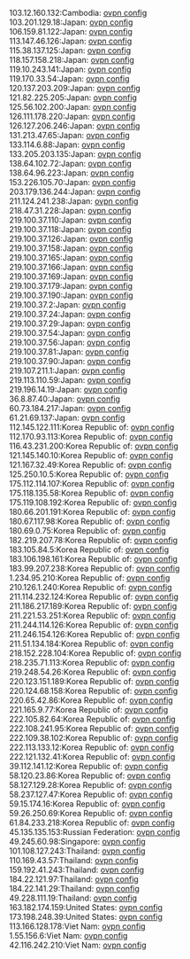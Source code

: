 103.12.160.132:Cambodia: [ovpn config](vpn/103_12_160_132.ovpn)  
103.201.129.18:Japan: [ovpn config](vpn/103_201_129_18.ovpn)  
106.159.81.122:Japan: [ovpn config](vpn/106_159_81_122.ovpn)  
113.147.46.126:Japan: [ovpn config](vpn/113_147_46_126.ovpn)  
115.38.137.125:Japan: [ovpn config](vpn/115_38_137_125.ovpn)  
118.157.158.218:Japan: [ovpn config](vpn/118_157_158_218.ovpn)  
119.10.243.141:Japan: [ovpn config](vpn/119_10_243_141.ovpn)  
119.170.33.54:Japan: [ovpn config](vpn/119_170_33_54.ovpn)  
120.137.203.209:Japan: [ovpn config](vpn/120_137_203_209.ovpn)  
121.82.225.205:Japan: [ovpn config](vpn/121_82_225_205.ovpn)  
125.56.102.200:Japan: [ovpn config](vpn/125_56_102_200.ovpn)  
126.111.178.220:Japan: [ovpn config](vpn/126_111_178_220.ovpn)  
126.127.206.246:Japan: [ovpn config](vpn/126_127_206_246.ovpn)  
131.213.47.65:Japan: [ovpn config](vpn/131_213_47_65.ovpn)  
133.114.6.88:Japan: [ovpn config](vpn/133_114_6_88.ovpn)  
133.205.203.135:Japan: [ovpn config](vpn/133_205_203_135.ovpn)  
138.64.102.72:Japan: [ovpn config](vpn/138_64_102_72.ovpn)  
138.64.96.223:Japan: [ovpn config](vpn/138_64_96_223.ovpn)  
153.226.105.70:Japan: [ovpn config](vpn/153_226_105_70.ovpn)  
203.179.136.244:Japan: [ovpn config](vpn/203_179_136_244.ovpn)  
211.124.241.238:Japan: [ovpn config](vpn/211_124_241_238.ovpn)  
218.47.31.228:Japan: [ovpn config](vpn/218_47_31_228.ovpn)  
219.100.37.110:Japan: [ovpn config](vpn/219_100_37_110.ovpn)  
219.100.37.118:Japan: [ovpn config](vpn/219_100_37_118.ovpn)  
219.100.37.126:Japan: [ovpn config](vpn/219_100_37_126.ovpn)  
219.100.37.158:Japan: [ovpn config](vpn/219_100_37_158.ovpn)  
219.100.37.165:Japan: [ovpn config](vpn/219_100_37_165.ovpn)  
219.100.37.166:Japan: [ovpn config](vpn/219_100_37_166.ovpn)  
219.100.37.169:Japan: [ovpn config](vpn/219_100_37_169.ovpn)  
219.100.37.179:Japan: [ovpn config](vpn/219_100_37_179.ovpn)  
219.100.37.190:Japan: [ovpn config](vpn/219_100_37_190.ovpn)  
219.100.37.2:Japan: [ovpn config](vpn/219_100_37_2.ovpn)  
219.100.37.24:Japan: [ovpn config](vpn/219_100_37_24.ovpn)  
219.100.37.29:Japan: [ovpn config](vpn/219_100_37_29.ovpn)  
219.100.37.54:Japan: [ovpn config](vpn/219_100_37_54.ovpn)  
219.100.37.56:Japan: [ovpn config](vpn/219_100_37_56.ovpn)  
219.100.37.81:Japan: [ovpn config](vpn/219_100_37_81.ovpn)  
219.100.37.90:Japan: [ovpn config](vpn/219_100_37_90.ovpn)  
219.107.211.1:Japan: [ovpn config](vpn/219_107_211_1.ovpn)  
219.113.110.59:Japan: [ovpn config](vpn/219_113_110_59.ovpn)  
219.196.14.19:Japan: [ovpn config](vpn/219_196_14_19.ovpn)  
36.8.87.40:Japan: [ovpn config](vpn/36_8_87_40.ovpn)  
60.73.184.217:Japan: [ovpn config](vpn/60_73_184_217.ovpn)  
61.21.69.137:Japan: [ovpn config](vpn/61_21_69_137.ovpn)  
112.145.122.111:Korea Republic of: [ovpn config](vpn/112_145_122_111.ovpn)  
112.170.93.113:Korea Republic of: [ovpn config](vpn/112_170_93_113.ovpn)  
116.43.231.200:Korea Republic of: [ovpn config](vpn/116_43_231_200.ovpn)  
121.145.140.10:Korea Republic of: [ovpn config](vpn/121_145_140_10.ovpn)  
121.167.32.49:Korea Republic of: [ovpn config](vpn/121_167_32_49.ovpn)  
125.250.10.5:Korea Republic of: [ovpn config](vpn/125_250_10_5.ovpn)  
175.112.114.107:Korea Republic of: [ovpn config](vpn/175_112_114_107.ovpn)  
175.118.135.58:Korea Republic of: [ovpn config](vpn/175_118_135_58.ovpn)  
175.119.108.192:Korea Republic of: [ovpn config](vpn/175_119_108_192.ovpn)  
180.66.201.191:Korea Republic of: [ovpn config](vpn/180_66_201_191.ovpn)  
180.67.117.98:Korea Republic of: [ovpn config](vpn/180_67_117_98.ovpn)  
180.69.0.75:Korea Republic of: [ovpn config](vpn/180_69_0_75.ovpn)  
182.219.207.78:Korea Republic of: [ovpn config](vpn/182_219_207_78.ovpn)  
183.105.84.5:Korea Republic of: [ovpn config](vpn/183_105_84_5.ovpn)  
183.106.198.161:Korea Republic of: [ovpn config](vpn/183_106_198_161.ovpn)  
183.99.207.238:Korea Republic of: [ovpn config](vpn/183_99_207_238.ovpn)  
1.234.95.210:Korea Republic of: [ovpn config](vpn/1_234_95_210.ovpn)  
210.126.1.240:Korea Republic of: [ovpn config](vpn/210_126_1_240.ovpn)  
211.114.232.124:Korea Republic of: [ovpn config](vpn/211_114_232_124.ovpn)  
211.186.217.189:Korea Republic of: [ovpn config](vpn/211_186_217_189.ovpn)  
211.221.53.251:Korea Republic of: [ovpn config](vpn/211_221_53_251.ovpn)  
211.244.114.126:Korea Republic of: [ovpn config](vpn/211_244_114_126.ovpn)  
211.246.154.126:Korea Republic of: [ovpn config](vpn/211_246_154_126.ovpn)  
211.51.134.184:Korea Republic of: [ovpn config](vpn/211_51_134_184.ovpn)  
218.152.228.104:Korea Republic of: [ovpn config](vpn/218_152_228_104.ovpn)  
218.235.71.113:Korea Republic of: [ovpn config](vpn/218_235_71_113.ovpn)  
219.248.54.26:Korea Republic of: [ovpn config](vpn/219_248_54_26.ovpn)  
220.123.151.189:Korea Republic of: [ovpn config](vpn/220_123_151_189.ovpn)  
220.124.68.158:Korea Republic of: [ovpn config](vpn/220_124_68_158.ovpn)  
220.65.42.86:Korea Republic of: [ovpn config](vpn/220_65_42_86.ovpn)  
221.165.9.77:Korea Republic of: [ovpn config](vpn/221_165_9_77.ovpn)  
222.105.82.64:Korea Republic of: [ovpn config](vpn/222_105_82_64.ovpn)  
222.108.241.95:Korea Republic of: [ovpn config](vpn/222_108_241_95.ovpn)  
222.109.38.102:Korea Republic of: [ovpn config](vpn/222_109_38_102.ovpn)  
222.113.133.12:Korea Republic of: [ovpn config](vpn/222_113_133_12.ovpn)  
222.121.132.41:Korea Republic of: [ovpn config](vpn/222_121_132_41.ovpn)  
39.112.141.12:Korea Republic of: [ovpn config](vpn/39_112_141_12.ovpn)  
58.120.23.86:Korea Republic of: [ovpn config](vpn/58_120_23_86.ovpn)  
58.127.129.28:Korea Republic of: [ovpn config](vpn/58_127_129_28.ovpn)  
58.237.127.47:Korea Republic of: [ovpn config](vpn/58_237_127_47.ovpn)  
59.15.174.16:Korea Republic of: [ovpn config](vpn/59_15_174_16.ovpn)  
59.26.250.69:Korea Republic of: [ovpn config](vpn/59_26_250_69.ovpn)  
61.84.233.218:Korea Republic of: [ovpn config](vpn/61_84_233_218.ovpn)  
45.135.135.153:Russian Federation: [ovpn config](vpn/45_135_135_153.ovpn)  
49.245.60.98:Singapore: [ovpn config](vpn/49_245_60_98.ovpn)  
101.108.127.243:Thailand: [ovpn config](vpn/101_108_127_243.ovpn)  
110.169.43.57:Thailand: [ovpn config](vpn/110_169_43_57.ovpn)  
159.192.41.243:Thailand: [ovpn config](vpn/159_192_41_243.ovpn)  
184.22.121.97:Thailand: [ovpn config](vpn/184_22_121_97.ovpn)  
184.22.141.29:Thailand: [ovpn config](vpn/184_22_141_29.ovpn)  
49.228.111.19:Thailand: [ovpn config](vpn/49_228_111_19.ovpn)  
163.182.174.159:United States: [ovpn config](vpn/163_182_174_159.ovpn)  
173.198.248.39:United States: [ovpn config](vpn/173_198_248_39.ovpn)  
113.166.128.178:Viet Nam: [ovpn config](vpn/113_166_128_178.ovpn)  
1.55.156.6:Viet Nam: [ovpn config](vpn/1_55_156_6.ovpn)  
42.116.242.210:Viet Nam: [ovpn config](vpn/42_116_242_210.ovpn)  
